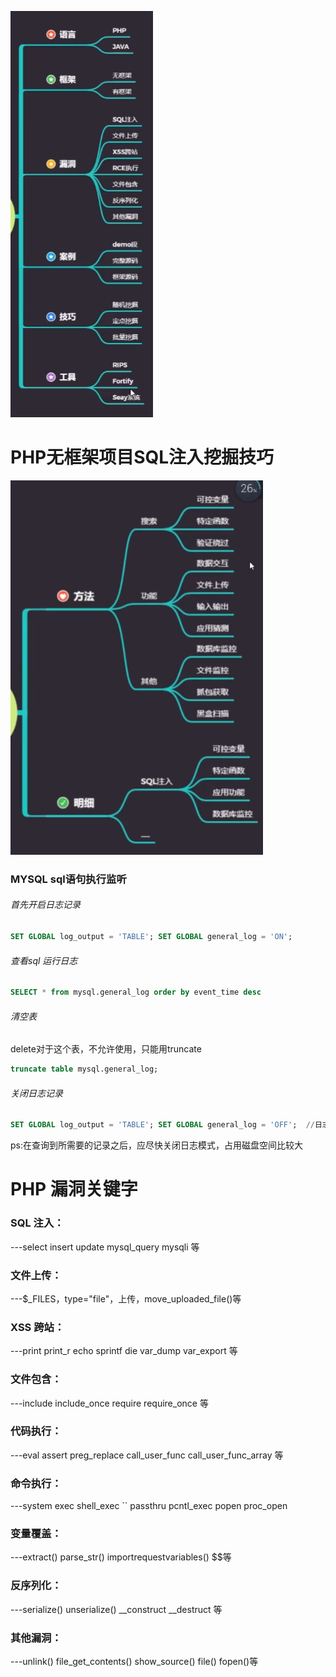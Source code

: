 ![image](images/C354FE3DB21344398E9C9BEAF442E578clipboard.png)

# PHP无框架项目SQL注入挖掘技巧

![image](images/E536D4B87C314EFA8CC036A1C69CD45Fclipboard.png)


### MYSQL sql语句执行监听

###### 首先开启日志记录

```sql
SET GLOBAL log_output = 'TABLE'; SET GLOBAL general_log = 'ON'; 
```

###### 查看sql 运行日志

```sql
SELECT * from mysql.general_log order by event_time desc
```

###### 清空表

delete对于这个表，不允许使用，只能用truncate

```sql
truncate table mysql.general_log;
```

###### 关闭日志记录

```sql
SET GLOBAL log_output = 'TABLE'; SET GLOBAL general_log = 'OFF';  //日志关闭
```

ps:在查询到所需要的记录之后，应尽快关闭日志模式，占用磁盘空间比较大

# PHP 漏洞关键字

### SQL 注入：

---select insert update mysql_query mysqli 等

### 文件上传：

---$_FILES，type="file"，上传，move_uploaded_file()等

### XSS 跨站：

---print print_r echo sprintf die var_dump var_export 等

### 文件包含：

---include include_once require require_once 等

### 代码执行：

---eval assert preg_replace call_user_func call_user_func_array 等

### 命令执行：

---system exec shell_exec `` passthru pcntl_exec popen proc_open

### 变量覆盖：

---extract() parse_str() importrequestvariables() $$等

### 反序列化：

---serialize() unserialize() __construct __destruct 等

### 其他漏洞：

---unlink() file_get_contents() show_source() file() fopen()等
